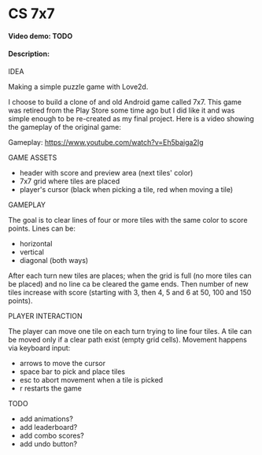 # CS 7x7

#### Video demo: TODO

#### Description:

IDEA

Making a simple puzzle game with Love2d.

I choose to build a clone of and old Android game called 7x7. This game was retired from the Play Store some time ago but I did like it and was simple enough to be re-created as my final project. Here is a video showing the gameplay of the original game:

Gameplay: https://www.youtube.com/watch?v=Eh5baiga2Ig

GAME ASSETS

- header with score and preview area (next tiles' color)
- 7x7 grid where tiles are placed
- player's cursor (black when picking a tile, red when moving a tile)

GAMEPLAY

The goal is to clear lines of four or more tiles with the same color to score points. Lines can be:

- horizontal
- vertical 
- diagonal (both ways)

After each turn new tiles are places; when the grid is full (no more tiles can be placed) and no line ca be cleared the game ends. Then number of new tiles increase with score (starting with 3, then 4, 5 and 6 at 50, 100 and 150 points). 

PLAYER INTERACTION

The player can move one tile on each turn trying to line four tiles. A tile can be moved only if a clear path exist (empty grid cells). Movement happens via keyboard input:

- arrows to move the cursor
- space bar to pick and place tiles
- esc to abort movement when a tile is picked 
- r restarts the game

TODO

- add animations?
- add leaderboard?
- add combo scores?
- add undo button?
